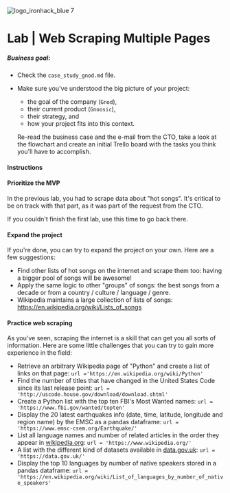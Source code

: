 ![logo_ironhack_blue 7](https://user-images.githubusercontent.com/23629340/40541063-a07a0a8a-601a-11e8-91b5-2f13e4e6b441.png)

# Lab | Web Scraping Multiple Pages

##### Business goal:

- Check the `case_study_gnod.md` file.
- Make sure you've understood the big picture of your project:

  - the goal of the company (`Gnod`),
  - their current product (`Gnoosic`),
  - their strategy, and
  - how your project fits into this context.

  Re-read the business case and the e-mail from the CTO, take a look at the flowchart and create an initial Trello board with the tasks you think you'll have to accomplish.

#### Instructions 

#### Prioritize the MVP

In the previous lab, you had to scrape data about "hot songs". It's critical to be on track with that part, as it was part of the request from the CTO.

If you couldn't finish the first lab, use this time to go back there.

#### Expand the project

If you're done, you can try to expand the project on your own. Here are a few suggestions:

- Find other lists of hot songs on the internet and scrape them too: having a bigger pool of songs will be awesome!
- Apply the same logic to other "groups" of songs: the best songs from a decade or from a country / culture / language / genre.
- Wikipedia maintains a large collection of lists of songs: https://en.wikipedia.org/wiki/Lists_of_songs

#### Practice web scraping

As you've seen, scraping the internet is a skill that can get you all sorts of information. Here are some little challenges that you can try to gain more experience in the field:

- Retrieve an arbitrary Wikipedia page of "Python" and create a list of links on that page: `url ='https://en.wikipedia.org/wiki/Python'`
- Find the number of titles that have changed in the United States Code since its last release point: `url = 'http://uscode.house.gov/download/download.shtml'`
- Create a Python list with the top ten FBI's Most Wanted names: `url = 'https://www.fbi.gov/wanted/topten'`
- Display the 20 latest earthquakes info (date, time, latitude, longitude and region name) by the EMSC as a pandas dataframe: `url = 'https://www.emsc-csem.org/Earthquake/'`
- List all language names and number of related articles in the order they appear in [wikipedia.org](wikipedia.org): `url = 'https://www.wikipedia.org/'`
- A list with the different kind of datasets available in [data.gov.uk](data.gov.uk): `url = 'https://data.gov.uk/'`
- Display the top 10 languages by number of native speakers stored in a pandas dataframe: `url = 'https://en.wikipedia.org/wiki/List_of_languages_by_number_of_native_speakers'`


